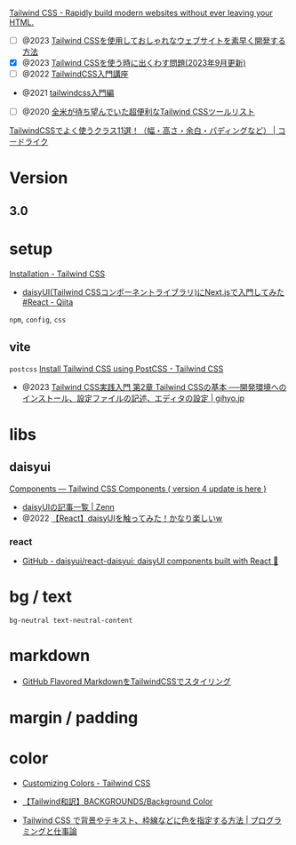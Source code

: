 [Tailwind CSS - Rapidly build modern websites without ever leaving your HTML.](https://tailwindcss.com/)

- [ ] @2023 [Tailwind CSSを使用しておしゃれなウェブサイトを素早く開発する方法](https://kinsta.com/jp/blog/tailwind-css/)
- [x] @2023 [Tailwind CSSを使う時に出くわす問題(2023年9月更新)](https://zenn.dev/kote2/articles/e72764f8c075a9)
- [ ] @2022 [TailwindCSS入門講座](https://zenn.dev/takaha4k/articles/8e573887003c05)
- @2021 [tailwindcss入門編](https://zenn.dev/knaka0209/books/9e86ccb888758c)
- [ ] @2020 [全米が待ち望んでいた超便利なTailwind CSSツールリスト](https://zenn.dev/taishi/articles/da33057d2c317d5068c1)

[TailwindCSSでよく使うクラス11選！（幅・高さ・余白・パディングなど） | コードライク](https://codelikes.com/tailwindcss-used-class/)

# Version
## 3.0

# setup
[Installation - Tailwind CSS](https://tailwindcss.com/docs/installation)
- [daisyUI(Tailwind CSSコンポーネントライブラリ)にNext.jsで入門してみた #React - Qiita](https://qiita.com/tkdayo/items/953d847e2d88f09d92c8)

`npm`, `config`, `css`

## vite
`postcss`
[Install Tailwind CSS using PostCSS - Tailwind CSS](https://tailwindcss.com/docs/installation/using-postcss)
- @2023 [Tailwind CSS実践入門 第2章 Tailwind CSSの基本 ──開発環境へのインストール、設定ファイルの記述、エディタの設定 | gihyo.jp](https://gihyo.jp/article/2023/07/tailwindcss-practice-02)

# libs
## daisyui
[Components — Tailwind CSS Components ( version 4 update is here )](https://daisyui.com/components/)
- [daisyUIの記事一覧 | Zenn](https://zenn.dev/topics/daisyui)
- @2022 [【React】daisyUIを触ってみた！かなり楽しいw](https://zenn.dev/ikenohi/articles/596594edebb76f)

### react
- [GitHub - daisyui/react-daisyui: daisyUI components built with React 🌼](https://github.com/daisyui/react-daisyui)


# bg / text
```
bg-neutral text-neutral-content
```

# markdown

- [GitHub Flavored MarkdownをTailwindCSSでスタイリング](https://zenn.dev/hayato94087/articles/07f238b686d0a3)

# margin / padding

# color
- [Customizing Colors - Tailwind CSS](https://tailwindcss.com/docs/customizing-colors)

- [【Tailwind和訳】BACKGROUNDS/Background Color](https://zenn.dev/unreact/articles/tailwindcss-background-background-color-jp)
- [Tailwind CSS で背景やテキスト、枠線などに色を指定する方法 | プログラミングと仕事論](https://shigotoron.com/tailwind-css-%E3%81%A7%E8%89%B2%E3%82%92%E6%8C%87%E5%AE%9A%E3%81%99%E3%82%8B%E6%96%B9%E6%B3%95/)
